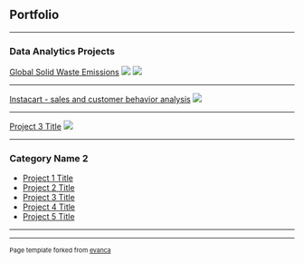 ## Portfolio

---

### Data Analytics Projects  

[Global Solid Waste Emissions]((https://public.tableau.com/views/Emissions_final_story_08_09_/Story1?:language=en-US&:display_count=n&:origin=viz_share_link))
<img src="images/emissions_countries.jpg?raw=true"/>
<img src="images/emissions_clusters.jpg?raw=true"/>

---
[Instacart - sales and customer behavior analysis](/pdf/population_flow.pdf)
<img src="images/dummy_thumbnail.jpg?raw=true"/>

---
[Project 3 Title](http://example.com/)
<img src="images/dummy_thumbnail.jpg?raw=true"/>

---

### Category Name 2

- [Project 1 Title](http://example.com/)
- [Project 2 Title](http://example.com/)
- [Project 3 Title](http://example.com/)
- [Project 4 Title](http://example.com/)
- [Project 5 Title](http://example.com/)

---




---
<p style="font-size:11px">Page template forked from <a href="https://github.com/evanca/quick-portfolio">evanca</a></p>
<!-- Remove above link if you don't want to attibute -->

